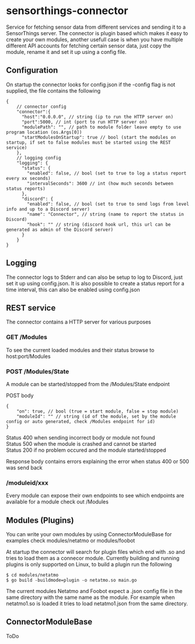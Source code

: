 # sensorthings-connector
Service for fetching sensor data from different services and sending it to a SensorThings server. The connector is plugin based which makes it easy to create your own modules, another usefull case is when you have multiple different API accounts for fetching certain sensor data, just copy the module, rename it and set it up using a config file.

## Configuration
On startup the connector looks for config.json if the -config flag is not supplied, the file contains the following  

```
{
    // connector config
    "connector":{
      "host":"0.0.0.0", // string (ip to run the HTTP server on)
      "port":5000, // int (port to run HTTP server on)
      "modulePath": "", // path to module folder leave empty to use program location (os.Args[0])
      "startModulesOnStartup": true // bool (start the modules on startup, if set to false modules must be started using the REST service)
    },
    // logging config
    "logging": {
      "status": {
        "enabled": false, // bool (set to true to log a status report every xx seconds)
        "intervalSeconds": 3600 // int (how much seconds between status reports)
      },
      "discord": {
        "enabled": false, // bool (set to true to send logs from level info and up to a Discord server)
        "name": "Connector", // string (name to report the status in Discord)
        "hook": "" // string (discord hook url, this url can be generated as admin of the Discord server)
      }
    }
}
```

## Logging
The connector logs to Stderr and can also be setup to log to Discord, just set it up using config.json. It is also possible to create a status report for a time interval, this can also be enabled using config.json 

## REST service
The connector contains a HTTP server for various purposes

### GET /Modules
To see the current loaded modules and their status browse to host:port/Modules

### POST /Modules/State
A module can be started/stopped from the /Modules/State endpoint  


POST body
```
{
    "on": true, // bool (true = start module, false = stop module)
    "moduleId": "" // string (id of the module, set by the module config or auto generated, check /Modules endpoint for id)
}
```

Status 400 when sending incorrect body or module not found  
Status 500 when the module is crashed and cannot be started  
Status 200 if no problem occured and the module started/stopped  

Response body contains errors explaining the error when status 400 or 500 was send back 

### /moduleid/xxx
Every module can expose their own endpoints to see which endpoints are available for a module check out /Modules

## Modules (Plugins)
You can write your own modules by using ConnectorModuleBase for examples check modules/netatmo or modules/foobot  

At startup the connector will search for plugin files which end with .so and tries to load them as a connecor module. Currently building and running plugins is only supported on Linux, to build a plugin run the following

```
$ cd modules/netatmo
$ go build -buildmode=plugin -o netatmo.so main.go
```

The current modules Netatmo and Foobot expect a .json config file in the same directory with the same name as the module. For example when netatmo1.so is loaded it tries to load netatmo1.json from the same directory.  

## ConnectorModuleBase
ToDo
